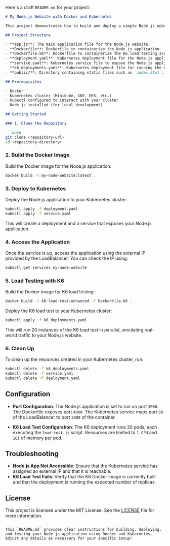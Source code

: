 Here's a draft `README.md` for your project:

```markdown
# My Node.js Website with Docker and Kubernetes

This project demonstrates how to build and deploy a simple Node.js website using Docker and Kubernetes. Additionally, it includes a K6 load testing setup to simulate user traffic.

## Project Structure

- **app.js**: The main application file for the Node.js website.
- **Dockerfile**: Dockerfile to containerize the Node.js application.
- **Dockerfile.k6**: Dockerfile to containerize the K6 load testing script.
- **deployment.yaml**: Kubernetes deployment file for the Node.js application.
- **service.yaml**: Kubernetes service file to expose the Node.js application.
- **k6_deployments.yaml**: Kubernetes deployment file for running the K6 load tests.
- **public/**: Directory containing static files such as `index.html`.

## Prerequisites

- Docker
- Kubernetes cluster (Minikube, GKE, EKS, etc.)
- kubectl configured to interact with your cluster
- Node.js installed (for local development)

## Getting Started

### 1. Clone the Repository

```bash
git clone <repository-url>
cd <repository-directory>
```

### 2. Build the Docker Image

Build the Docker image for the Node.js application:

```bash
docker build -t my-node-website:latest .
```

### 3. Deploy to Kubernetes

Deploy the Node.js application to your Kubernetes cluster:

```bash
kubectl apply -f deployment.yaml
kubectl apply -f service.yaml
```

This will create a deployment and a service that exposes your Node.js application.

### 4. Access the Application

Once the service is up, access the application using the external IP provided by the LoadBalancer. You can check the IP using:

```bash
kubectl get services my-node-website
```

### 5. Load Testing with K6

Build the Docker image for K6 load testing:

```bash
docker build -t k6-load-test:enhanced -f Dockerfile.k6 .
```

Deploy the K6 load test to your Kubernetes cluster:

```bash
kubectl apply -f k6_deployments.yaml
```

This will run 20 instances of the K6 load test in parallel, simulating real-world traffic to your Node.js website.

### 6. Clean Up

To clean up the resources created in your Kubernetes cluster, run:

```bash
kubectl delete -f k6_deployments.yaml
kubectl delete -f service.yaml
kubectl delete -f deployment.yaml
```

## Configuration

- **Port Configuration**: The Node.js application is set to run on port `3000`. The Dockerfile exposes port `4000`. The Kubernetes service maps port `80` of the LoadBalancer to port `3000` of the container.

- **K6 Load Test Configuration**: The K6 deployment runs 20 pods, each executing the `load-test.js` script. Resources are limited to `1 CPU` and `1Gi` of memory per pod.

## Troubleshooting

- **Node.js App Not Accessible**: Ensure that the Kubernetes service has assigned an external IP and that it is reachable.
- **K6 Load Test Fails**: Verify that the K6 Docker image is correctly built and that the deployment is running the expected number of replicas.

## License

This project is licensed under the MIT License. See the [LICENSE](LICENSE) file for more information.
```

This `README.md` provides clear instructions for building, deploying, and testing your Node.js application using Docker and Kubernetes. Adjust any details as necessary for your specific setup!